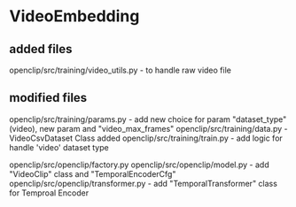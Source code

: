 # VideoEmbedding

## added files 

openclip/src/training/video_utils.py - to handle raw video file

## modified files

openclip/src/training/params.py - add new choice for param "dataset_type" (video), new param and "video_max_frames"
openclip/src/training/data.py - VideoCsvDataset Class added
openclip/src/training/train.py - add logic for handle 'video' dataset type

openclip/src/openclip/factory.py 
openclip/src/openclip/model.py - add "VideoClip" class and "TemporalEncoderCfg"
openclip/src/openclip/transformer.py - add "TemporalTransformer" class for Temproal Encoder 
